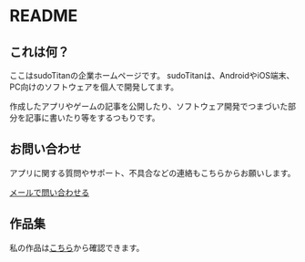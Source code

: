 # README

## これは何？

ここはsudoTitanの企業ホームページです。
sudoTitanは、AndroidやiOS端末、PC向けのソフトウェアを個人で開発してます。

作成したアプリやゲームの記事を公開したり、ソフトウェア開発でつまづいた部分を記事に書いたり等をするつもりです。


## お問い合わせ

アプリに関する質問やサポート、不具合などの連絡もこちらからお願いします。

[メールで問い合わせる](mailto:sudotitan386@gmail.com)

## 作品集

私の作品は[こちら](https://sudotitan.com/MyWorks/MyWork.html)から確認できます。


